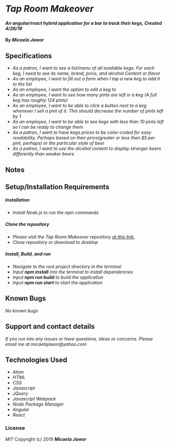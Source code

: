 # _Tap Room Makeover_

#### _An angular/react hybrid application for a bar to track their kegs, Created 4/26/19_

#### By _**Micaela Jawor**_

## Specifications
* _As a patron, I want to see a list/menu of all available kegs. For each keg, I need to see its name, brand, price, and alcohol Content or flavor_
* _As an employee, I want to fill out a form when I tap a new keg to add it to the list_
* _As an employee, I want the option to edit a keg to_
* _As an employee, I want to see how many pints are left in a keg (A full keg has roughly 124 pints)_
* _As an employee, I want to be able to click a button next to a keg whenever I sell a pint of it. This should decrease the number of pints left by 1_
* _As an employee, I want to be able to see kegs with less than 10 pints left so I can be ready to change them_
* _As a patron, I want to have kegs prices to be color-coded for easy readability. Perhaps based on their price(greater or less than $5 per pint, perhaps) or the particular style of beer_
* _As a patron, I want to use the alcohol content to display stronger beers differently than weaker beers_


## Notes

## Setup/Installation Requirements
##### Installation
* _Install Node.js to run the npm commands_
##### Clone the repository
* _Please visit the Tap Room Makeover repository <a href="https://github.com/MicaelaDJ/TapRoomMakeover">at this link.</a>_
* _Clone repository or download to desktop_
##### Install, Build, and run
* _Navigate to the root project directory in the terminal_
* _Input **npm install** into the terminal to install dependencies_
* _Input **npm run build** to build the application_
* _Input **npm run start** to start the application_

## Known Bugs
_No known bugs_

## Support and contact details
_If you run into any issues or have questions, ideas or concerns. Please email me at micaelajawor@yahoo.com_

## Technologies Used
* _Atom_
* _HTML_
* _CSS_
* _Javascript_
* _JQuery_
* _Javascript Webpack_
* _Node Package Manager_
* _Angular_
* _React_

### License
*MIT*
Copyright (c) 2019 **_Micaela Jawor_**
